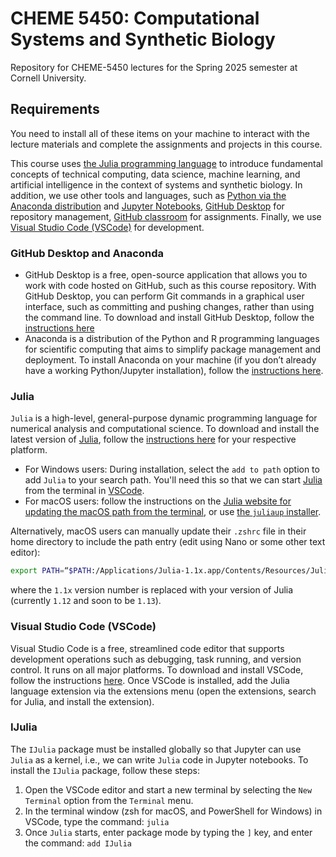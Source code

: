 # CHEME 5450: Computational Systems and Synthetic Biology
Repository for CHEME-5450 lectures for the Spring 2025 semester at Cornell University.

## Requirements
You need to install all of these items on your machine to interact with the lecture materials and complete the assignments and projects in this course.

This course uses [the Julia programming language](https://julialang.org/downloads/) to introduce fundamental concepts of technical computing, data science, machine learning, and artificial intelligence in the context of systems and synthetic biology. In addition, we use other tools and languages, such as [Python via the Anaconda distribution](https://www.anaconda.com) and [Jupyter Notebooks](https://jupyter.org), [GitHub Desktop](https://desktop.github.com/) for repository management, [GitHub classroom](https://classroom.github.com) for assignments. Finally, we use [Visual Studio Code (VSCode)](https://code.visualstudio.com/download) for development. 

### GitHub Desktop and Anaconda
* GitHub Desktop is a free, open-source application that allows you to work with code hosted on GitHub, such as this course repository. With GitHub Desktop, you can perform Git commands in a graphical user interface, such as committing and pushing changes, rather than using the command line. To download and install GitHub Desktop, follow the [instructions here](https://desktop.github.com/)
* Anaconda is a distribution of the Python and R programming languages for scientific computing that aims to simplify package management and deployment. To install Anaconda on your machine (if you don’t already have a working Python/Jupyter installation), follow the [instructions here](https://www.anaconda.com/download). 

### Julia
`Julia` is a high-level, general-purpose dynamic programming language for numerical analysis and computational science. To download and install the latest version of [Julia](https://julialang.org/downloads/), follow the [instructions here](https://julialang.org/downloads/) for your respective platform.
* For Windows users: During installation, select the `add to path` option to add `Julia` to your search path. You'll need this so that we can start [Julia](https://julialang.org/downloads/) from the terminal in [VSCode](https://code.visualstudio.com/download).
* For macOS users: follow the instructions on the [Julia website for updating the macOS path from the terminal](https://julialang.org/downloads/platform/#optional_add_julia_to_path), or use [the `juliaup` installer](https://github.com/JuliaLang/juliaup).

Alternatively, macOS users can manually update their `.zshrc` file in their home directory to include the path entry (edit using Nano or some other text editor): 
```zsh
export PATH=“$PATH:/Applications/Julia-1.1x.app/Contents/Resources/Julia/bin”
```
where the `1.1x` version number is replaced with your version of Julia (currently `1.12` and soon to be `1.13`). 


### Visual Studio Code (VSCode)
Visual Studio Code is a free, streamlined code editor that supports development operations such as debugging, task running, and version control. It runs on all major platforms. 
To download and install VSCode, follow the instructions [here](https://code.visualstudio.com/download). Once VSCode is installed, add the Julia language extension via the extensions menu (open the extensions, search for Julia, and install the extension). 

### IJulia
The `IJulia` package must be installed globally so that Jupyter can use `Julia` as a kernel, i.e., we can write `Julia` code in Jupyter notebooks. To install the `IJulia` package, follow these steps:
1. Open the VSCode editor and start a new terminal by selecting the `New Terminal` option from the `Terminal` menu.
1. In the terminal window (zsh for macOS, and PowerShell for Windows) in VSCode, type the command: `julia`
2. Once `Julia` starts, enter package mode by typing the `]` key, and enter the command: `add IJulia`

